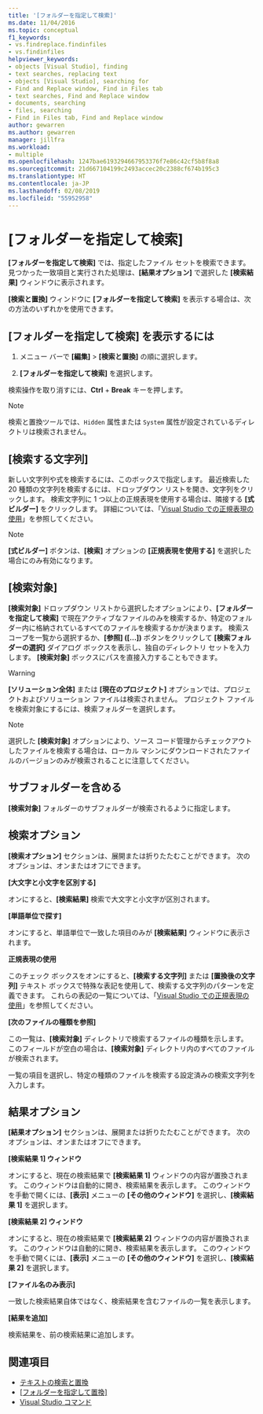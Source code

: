 ```yaml
---
title: '[フォルダーを指定して検索]'
ms.date: 11/04/2016
ms.topic: conceptual
f1_keywords:
- vs.findreplace.findinfiles
- vs.findinfiles
helpviewer_keywords:
- objects [Visual Studio], finding
- text searches, replacing text
- objects [Visual Studio], searching for
- Find and Replace window, Find in Files tab
- text searches, Find and Replace window
- documents, searching
- files, searching
- Find in Files tab, Find and Replace window
author: gewarren
ms.author: gewarren
manager: jillfra
ms.workload:
- multiple
ms.openlocfilehash: 1247bae6193294667953376f7e86c42cf5b8f8a8
ms.sourcegitcommit: 21d667104199c2493accec20c2388cf674b195c3
ms.translationtype: HT
ms.contentlocale: ja-JP
ms.lasthandoff: 02/08/2019
ms.locfileid: "55952958"
---
```

# <a name="find-in-files"></a>[フォルダーを指定して検索]

**[フォルダーを指定して検索]** では、指定したファイル セットを検索できます。 見つかった一致項目と実行された処理は、**[結果オプション]** で選択した **[検索結果]** ウィンドウに表示されます。

**[検索と置換]** ウィンドウに **[フォルダーを指定して検索]** を表示する場合は、次の方法のいずれかを使用できます。

## <a name="to-display-find-in-files"></a>[フォルダーを指定して検索] を表示するには

1. メニュー バーで **[編集]** > **[検索と置換]** の順に選択します。

1. **[フォルダーを指定して検索]** を選択します。

検索操作を取り消すには、**Ctrl** + **Break** キーを押します。

> [!NOTE]
> 検索と置換ツールでは、`Hidden` 属性または `System` 属性が設定されているディレクトリは検索されません。

## <a name="find-what"></a>[検索する文字列]

新しい文字列や式を検索するには、このボックスで指定します。 最近検索した 20 種類の文字列を検索するには、ドロップダウン リストを開き、文字列をクリックします。 検索文字列に 1 つ以上の正規表現を使用する場合は、隣接する **[式ビルダー]** をクリックします。 詳細については、「[Visual Studio での正規表現の使用](../ide/using-regular-expressions-in-visual-studio.md)」を参照してください。

> [!NOTE]
> **[式ビルダー]** ボタンは、**[検索]** オプションの **[正規表現を使用する]** を選択した場合にのみ有効になります。

## <a name="look-in"></a>[検索対象]

**[検索対象]** ドロップダウン リストから選択したオプションにより、**[フォルダーを指定して検索]** で現在アクティブなファイルのみを検索するか、特定のフォルダー内に格納されているすべてのファイルを検索するかが決まります。 検索スコープを一覧から選択するか、**[参照] ([...])** ボタンをクリックして **[検索フォルダーの選択]** ダイアログ ボックスを表示し、独自のディレクトリ セットを入力します。 **[検索対象]** ボックスにパスを直接入力することもできます。

> [!WARNING]
> **[ソリューション全体]** または **[現在のプロジェクト]** オプションでは、プロジェクトおよびソリューション ファイルは検索されません。 プロジェクト ファイルを検索対象にするには、検索フォルダーを選択します。

> [!NOTE]
> 選択した **[検索対象]** オプションにより、ソース コード管理からチェックアウトしたファイルを検索する場合は、ローカル マシンにダウンロードされたファイルのバージョンのみが検索されることに注意してください。

## <a name="include-subfolders"></a>サブフォルダーを含める

**[検索対象]** フォルダーのサブフォルダーが検索されるように指定します。

## <a name="find-options"></a>検索オプション

**[検索オプション]** セクションは、展開または折りたたむことができます。 次のオプションは、オンまたはオフにできます。

**[大文字と小文字を区別する]**

オンにすると、**[検索結果]** 検索で大文字と小文字が区別されます。

**[単語単位で探す]**

オンにすると、単語単位で一致した項目のみが **[検索結果]** ウィンドウに表示されます。

**正規表現の使用**

このチェック ボックスをオンにすると、**[検索する文字列]** または **[置換後の文字列]** テキスト ボックスで特殊な表記を使用して、検索する文字列のパターンを定義できます。 これらの表記の一覧については、「[Visual Studio での正規表現の使用](../ide/using-regular-expressions-in-visual-studio.md)」を参照してください。

**[次のファイルの種類を参照]**

この一覧は、**[検索対象]** ディレクトリで検索するファイルの種類を示します。 このフィールドが空白の場合は、**[検索対象]** ディレクトリ内のすべてのファイルが検索されます。

一覧の項目を選択し、特定の種類のファイルを検索する設定済みの検索文字列を入力します。

## <a name="result-options"></a>結果オプション

**[結果オプション]** セクションは、展開または折りたたむことができます。 次のオプションは、オンまたはオフにできます。

**[検索結果 1] ウィンドウ**

オンにすると、現在の検索結果で **[検索結果 1]** ウィンドウの内容が置換されます。 このウィンドウは自動的に開き、検索結果を表示します。 このウィンドウを手動で開くには、**[表示]** メニューの **[その他のウィンドウ]** を選択し、**[検索結果 1]** を選択します。

**[検索結果 2] ウィンドウ**

オンにすると、現在の検索結果で **[検索結果 2]** ウィンドウの内容が置換されます。 このウィンドウは自動的に開き、検索結果を表示します。 このウィンドウを手動で開くには、**[表示]** メニューの **[その他のウィンドウ]** を選択し、**[検索結果 2]** を選択します。

**[ファイル名のみ表示]**

一致した検索結果自体ではなく、検索結果を含むファイルの一覧を表示します。

**[結果を追加]**

検索結果を、前の検索結果に追加します。

## <a name="see-also"></a>関連項目

- [テキストの検索と置換](../ide/finding-and-replacing-text.md)
- [[フォルダーを指定して置換]](../ide/replace-in-files.md)
- [Visual Studio コマンド](../ide/reference/visual-studio-commands.md)